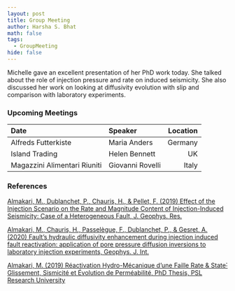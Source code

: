 ```yaml
---
layout: post
title: Group Meeting
author: Harsha S. Bhat
math: false
tags:
  - GroupMeeting
hide: false
---
```

Michelle gave an excellent presentation of her PhD work today. She talked about the role of injection pressure and rate on induced seismicity. She also discussed her work on looking at diffusivity evolution with slip and comparison with laboratory experiments.

### Upcoming Meetings
| Date                         | Speaker          | Location |
|:-----------------------------|:-----------------|---------:|
| Alfreds Futterkiste          | Maria Anders     | Germany |
| Island Trading               | Helen Bennett    | UK      |
| Magazzini Alimentari Riuniti | Giovanni Rovelli | Italy   |

### References

[Almakari, M., Dublanchet, P., Chauris, H., & Pellet, F. (2019) Effect of the Injection Scenario on the Rate and Magnitude Content of Injection-Induced Seismicity: Case of a Heterogeneous Fault, J. Geophys. Res.](https://www.dropbox.com/s/pvtmd62j2j46uam/AlmakariDublanchetChauris2019a.pdf?dl=1)

[Almakari, M., Chauris, H., Passelègue, F., Dublanchet, P., & Gesret, A. (2020) Fault’s hydraulic diffusivity enhancement during injection induced fault reactivation: application of pore pressure diffusion inversions to laboratory injection experiments, Geophys. J. Int.](https://www.dropbox.com/s/pc73jdhmxnw54ts/AlmakariChaurisPassel%C3%A8gue2020a.pdf?dl=1)

[Almakari, M. (2019) Réactivation Hydro-Mécanique d’une Faille Rate & State˸ Glissement, Sismicité et Évolution de Perméabilité, PhD Thesis, PSL Research University](https://www.dropbox.com/s/f5vmxu0zvwp6i72/Almakari2019a.pdf?dl=1)